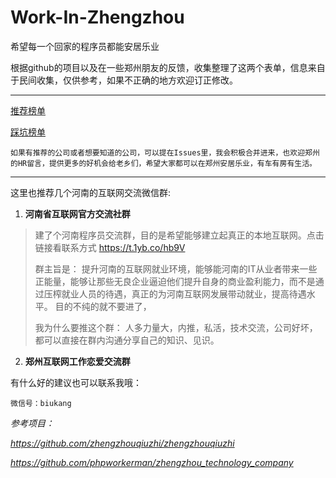 # Work-In-Zhengzhou
希望每一个回家的程序员都能安居乐业

根据github的项目以及在一些郑州朋友的反馈，收集整理了这两个表单，信息来自于民间收集，仅供参考，如果不正确的地方欢迎订正修改。

---

[推荐榜单](./Red.md)

[踩坑榜单](./Black.md)

```text
如果有推荐的公司或者想要知道的公司，可以提在Issues里，我会积极合并进来，也欢迎郑州的HR留言，提供更多的好机会给老乡们，希望大家都可以在郑州安居乐业，有车有房有生活。
```

---

这里也推荐几个河南的互联网交流微信群:

1. **河南省互联网官方交流社群**

> 建了个河南程序员交流群，目的是希望能够建立起真正的本地互联网。点击链接看联系方式
> https://t.1yb.co/hb9V
>
> 群主旨是：
> 提升河南的互联网就业环境，能够能河南的IT从业者带来一些正能量，能够让那些无良企业逼迫他们提升自身的商业盈利能力，而不是通过压榨就业人员的待遇，真正的为河南互联网发展带动就业，提高待遇水平。
> 目的不纯的就不要进了，
>
> 我为什么要推这个群：
> 人多力量大，内推，私活，技术交流，公司好坏，都可以直接在群内沟通分享自己的知识、见识。

2. **郑州互联网工作恋爱交流群**

>
>
>

有什么好的建议也可以联系我哦：

```
微信号：biukang
```

*参考项目：*

*https://github.com/zhengzhouqiuzhi/zhengzhouqiuzhi*

*https://github.com/phpworkerman/zhengzhou_technology_company*